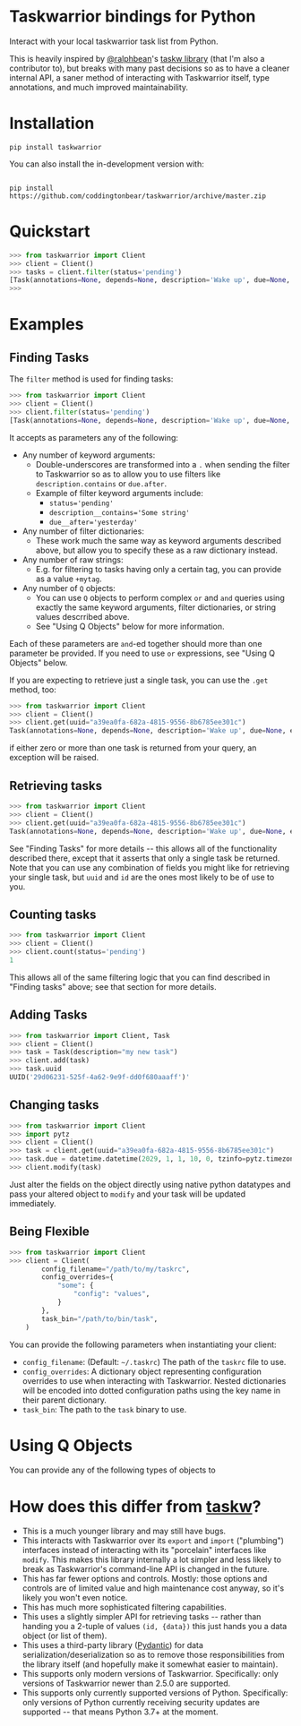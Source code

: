 # Taskwarrior bindings for Python

Interact with your local taskwarrior task list from Python.

This is heavily inspired by [@ralphbean](https://github.com/ralphbean)'s [taskw library](https://github.com/ralphbean/taskw) (that I'm also a contributor to), but breaks with many past decisions so as to have a cleaner internal API, a saner method of interacting with Taskwarrior itself, type annotations, and much improved maintainability.

# Installation

```
pip install taskwarrior
```

You can also install the in-development version with:

```

pip install https://github.com/coddingtonbear/taskwarrior/archive/master.zip

```

# Quickstart

```python
>>> from taskwarrior import Client
>>> client = Client()
>>> tasks = client.filter(status='pending')
[Task(annotations=None, depends=None, description='Wake up', due=None, end=None, entry=datetime.datetime(2022, 1, 24, 4, 28, 11, tzinfo=tzutc()), id=1, imask=None, mask=None, modified=datetime.datetime(2022, 1, 24, 4, 28, 51, tzinfo=tzutc()), parent=None, project=None, recur=None, scheduled=None, start=None, status='pending', tags=['alarm'], until=None, urgency=0.8, uuid=UUID('a39ea0fa-682a-4815-9556-8b6785ee301c'), wait=None)]
>>> 
```

# Examples

## Finding Tasks

The `filter` method is used for finding tasks:

```python
>>> from taskwarrior import Client
>>> client = Client()
>>> client.filter(status='pending')
[Task(annotations=None, depends=None, description='Wake up', due=None, end=None, entry=datetime.datetime(2023, 1, 24, 4, 28, 11, tzinfo=tzutc()), id=1, imask=None, mask=None, modified=datetime.datetime(2022, 1, 24, 4, 28, 51, tzinfo=tzutc()), parent=None, project=None, recur=None, scheduled=None, start=None, status='pending', tags=['alarm'], until=None, urgency=0.8, uuid=UUID('a39ea0fa-682a-4815-9556-8b6785ee301c'), wait=None)]
```

It accepts as parameters any of the following:

- Any number of keyword arguments:
  - Double-underscores are transformed into a `.` when sending the filter to Taskwarrior so as to allow you to use filters like `description.contains` or `due.after`.
  - Example of filter keyword arguments include:
    - `status='pending'`
    - `description__contains='Some string'`
    - `due__after='yesterday'`
- Any number of filter dictionaries:
  - These work much the same way as keyword arguments described above, but allow you to specify these as a raw dictionary instead.
- Any number of raw strings:
  - E.g. for filtering to tasks having only a certain tag, you can provide as a value `+mytag`.
- Any number of `Q` objects:
  - You can use `Q` objects to perform complex `or` and `and` queries using exactly the same keyword arguments, filter dictionaries, or string values descrribed above.
  - See "Using Q Objects" below for more information.

Each of these parameters are `and`-ed together should more than one parameter be provided.  If you need to use `or` expressions, see "Using Q Objects" below.

If you are expecting to retrieve just a single task, you can use the `.get` method, too:

```python
>>> from taskwarrior import Client
>>> client = Client()
>>> client.get(uuid="a39ea0fa-682a-4815-9556-8b6785ee301c")
Task(annotations=None, depends=None, description='Wake up', due=None, end=None, entry=datetime.datetime(2023, 1, 24, 4, 28, 11, tzinfo=tzutc()), id=1, imask=None, mask=None, modified=datetime.datetime(2022, 1, 24, 4, 28, 51, tzinfo=tzutc()), parent=None, project=None, recur=None, scheduled=None, start=None, status='pending', tags=['alarm'], until=None, urgency=0.8, uuid=UUID('a39ea0fa-682a-4815-9556-8b6785ee301c'), wait=None)
```

if either zero or more than one task is returned from your query, an exception will be raised.

## Retrieving tasks

```python
>>> from taskwarrior import Client
>>> client = Client()
>>> client.get(uuid="a39ea0fa-682a-4815-9556-8b6785ee301c")
Task(annotations=None, depends=None, description='Wake up', due=None, end=None, entry=datetime.datetime(2023, 1, 24, 4, 28, 11, tzinfo=tzutc()), id=1, imask=None, mask=None, modified=datetime.datetime(2022, 1, 24, 4, 28, 51, tzinfo=tzutc()), parent=None, project=None, recur=None, scheduled=None, start=None, status='pending', tags=['alarm'], until=None, urgency=0.8, uuid=UUID('a39ea0fa-682a-4815-9556-8b6785ee301c'), wait=None)
```

See "Finding Tasks" for more details -- this allows all of the functionality described there, except that it asserts that only a single task be returned.  Note that you can use any combination of fields you might like for retrieving your single task, but `uuid` and `id` are the ones most likely to be of use to you.

## Counting tasks

```python
>>> from taskwarrior import Client
>>> client = Client()
>>> client.count(status='pending')
1
```

This allows all of the same filtering logic that you can find described in "Finding tasks" above; see that section for more details.

## Adding Tasks

```python
>>> from taskwarrior import Client, Task
>>> client = Client()
>>> task = Task(description="my new task")
>>> client.add(task)
>>> task.uuid
UUID('29d06231-525f-4a62-9e9f-dd0f680aaaff')'
```

## Changing tasks

```python
>>> from taskwarrior import Client
>>> import pytz
>>> client = Client()
>>> task = client.get(uuid="a39ea0fa-682a-4815-9556-8b6785ee301c")
>>> task.due = datetime.datetime(2029, 1, 1, 10, 0, tzinfo=pytz.timezone('America/Los_Angeles'))
>>> client.modify(task)
```

Just alter the fields on the object directly using native python datatypes and pass your altered object to `modify` and your task will be updated immediately.


## Being Flexible

```python
>>> from taskwarrior import Client
>>> client = Client(
        config_filename="/path/to/my/taskrc",
        config_overrides={
            "some": {
                "config": "values",
            }
        },
        task_bin="/path/to/bin/task",
    )
```

You can provide the following parameters when instantiating your client:

- `config_filename`: (Default: `~/.taskrc`) The path of the `taskrc` file to use.
- `config_overrides`: A dictionary object representing configuration overrides to use when interacting with Taskwarrior.  Nested dictionaries will be encoded into dotted configuration paths using the key name in their parent dictionary.
- `task_bin`: The path to the `task` binary to use.

# Using Q Objects

You can provide any of the following types of objects to 

# How does this differ from [taskw](https://github.com/ralphbean/taskw)?

- This is a much younger library and may still have bugs.
- This interacts with Taskwarrior over its `export` and `import` ("plumbing") interfaces instead of interacting with its "porcelain" interfaces like `modify`.  This makes this library internally a lot simpler and less likely to break as Taskwarrior's command-line API is changed in the future.
- This has far fewer options and controls.  Mostly: those options and controls are of limited value and high maintenance cost anyway, so it's likely you won't even notice.
- This has much more sophisticated filtering capabilities.
- This uses a slightly simpler API for retrieving tasks -- rather than handing you a 2-tuple of values `(id, {data})` this just hands you a data object (or list of them).
- This uses a third-party library ([Pydantic](https://pydantic-docs.helpmanual.io/)) for data serialization/deserialization so as to remove those responsibilities from the library itself (and hopefully make it somewhat easier to maintain).
- This supports only modern versions of Taskwarrior.  Specifically: only versions of Taskwarrior newer than 2.5.0 are supported.
- This supports only currently supported versions of Python.  Specifically: only versions of Python currently receiving security updates are supported -- that means Python 3.7+ at the moment.
